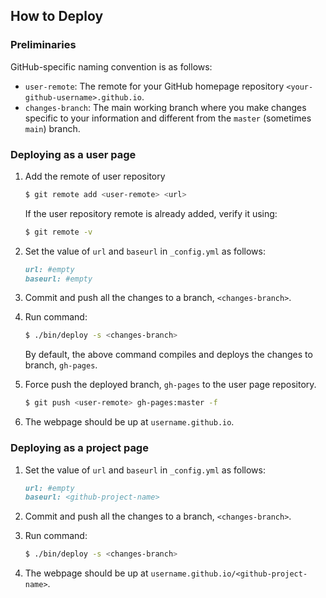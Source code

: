 ## How to Deploy

### Preliminaries

GitHub-specific naming convention is as follows:

+ `user-remote`: The remote for your GitHub homepage repository
  `<your-github-username>.github.io`.
+ `changes-branch`: The main working branch where you make changes specific to
  your information and different from the `master` (sometimes `main`) branch. 

### Deploying as a user page

1. Add the remote of user repository
    ```bash
    $ git remote add <user-remote> <url>
    ```
    If the user repository remote is already added, verify it using:
    ```bash
    $ git remote -v
    ```

2. Set the value of `url` and `baseurl` in `_config.yml` as follows:
    ```markdown
    url: #empty
    baseurl: #empty
    ```

3. Commit and push all the changes to a branch, `<changes-branch>`.

4. Run command:
    ```bash
    $ ./bin/deploy -s <changes-branch>
    ```
    By default, the above command compiles and deploys the changes to branch, `gh-pages`.

5. Force push the deployed branch, `gh-pages` to the user page repository.
    ```bash
    $ git push <user-remote> gh-pages:master -f
    ```
6. The webpage should be up at `username.github.io`.

### Deploying as a project page

1. Set the value of `url` and `baseurl` in `_config.yml` as follows:
    ```markdown
    url: #empty
    baseurl: <github-project-name>
    ```

2. Commit and push all the changes to a branch, `<changes-branch>`.

3. Run command:
    ```bash
    $ ./bin/deploy -s <changes-branch>
    ```
4. The webpage should be up at `username.github.io/<github-project-name>`.